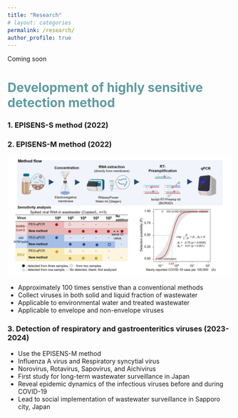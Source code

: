 ```yaml
---
title: "Research"
# layout: categories
permalink: /research/
author_profile: true
---
```


Coming soon

# <span style="color:#5E9CA0;">Development of highly sensitive detection method</span> 
### <p><b>1.</b> EPISENS-S method (2022) </p>

### <p><b>2.</b> EPISENS-M method (2022) </p>
![Research image](/assets/images/research_EPISENS_M.jpg)
- Approximately 100 times senstive than a conventional methods
- Collect viruses in both solid and liquid fraction of wastewater
- Applicable to environmental water and treated wastewater
- Applicable to envelope and non-envelope viruses

### <p><b>3.</b> Detection of respiratory and gastroenteritics viruses (2023-2024) </p>
- Use the EPISENS-M method
- Influenza A virus and Respiratory syncytial virus
- Norovirus, Rotavirus, Sapovirus, and Aichivirus
- First study for long-term wastewater surveillance in Japan
- Reveal epidemic dynamics of the infectious viruses before and during COVID-19
- Lead to social implementation of wastewater surveillance in Sapporo city, Japan

 
